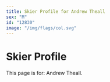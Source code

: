 ```yaml
---
title: Skier Profile for Andrew Theall
sex: "M"
id: "12830"
image: "/img/flags/col.svg" 
---
```


# Skier Profile

This page is for: Andrew Theall.
    